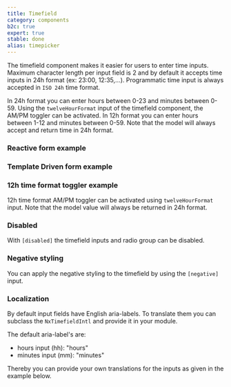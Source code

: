 ```yaml
---
title: Timefield
category: components
b2c: true
expert: true
stable: done
alias: timepicker
---
```


The timefield component makes it easier for users to enter time inputs. Maximum character length per input field is 2 and by default it accepts time inputs in 24h format (ex: 23:00, 12:35,...). Programmatic time input is always accepted in `ISO 24h` time format.

In 24h format you can enter hours between 0-23 and minutes between 0-59. Using the `twelveHourFormat` input of the timefield component, the AM/PM toggler can be activated. In 12h format you can enter hours between 1-12 and minutes between 0-59. Note that the model will always accept and return time in 24h format.

### Reactive form example

<!-- example(timefield-reactive) -->

### Template Driven form example

<!-- example(timefield-template-driven) -->

### 12h time format toggler example

12h time format AM/PM toggler can be activated using `twelveHourFormat` input. Note that the model value will always be returned in 24h format.

<!-- example(timefield-format-toggler) -->

### Disabled

With `[disabled]` the timefield inputs and radio group can be disabled.

<!-- example(timefield-disabled) -->

### Negative styling

You can apply the negative styling to the timefield by using the `[negative]` input.

<!-- example(timefield-negative) -->

### Localization

By default input fields have English aria-labels. To translate them you can subclass the `NxTimefieldIntl` and provide it in your module.

The default aria-label's are:

-   hours input (hh): "hours"
-   minutes input (mm): "minutes"

Thereby you can provide your own translations for the inputs as given in the example below.

<!-- example(timefield-localize) -->
